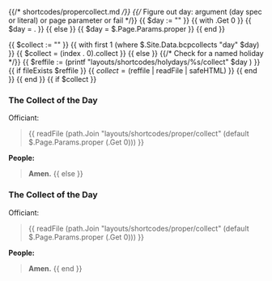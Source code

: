 {{/* shortcodes/propercollect.md */}}
{{/* Figure out day: argument (day spec or literal) or page parameter or fail */}}
{{ $day := "" }}
{{ with .Get 0 }}
  {{ $day = . }}
{{ else }}
  {{ $day = $.Page.Params.proper }}
{{ end }}

{{ $collect := "" }}
{{  with first 1 (where $.Site.Data.bcpcollects "day" $day) }}
	{{ $collect = (index . 0).collect }}
{{ else }}
    {{/* Check for a named holiday */}}
	{{ $reffile := (printf "layouts/shortcodes/holydays/%s/collect" $day ) }}
	{{ if fileExists $reffile }}
		{{ $collect = ($reffile | readFile | safeHTML) }}
	{{ end }}
{{ end }}
{{ if $collect }}
### The Collect of the Day
Officiant:
> {{ readFile (path.Join "layouts/shortcodes/proper/collect" (default $.Page.Params.proper (.Get 0))) }}

**People:**
> **Amen.**
{{ else }}
### The Collect of the Day
Officiant:
> {{ readFile (path.Join "layouts/shortcodes/proper/collect" (default $.Page.Params.proper (.Get 0))) }}

**People:**
> **Amen.**
{{ end }}
